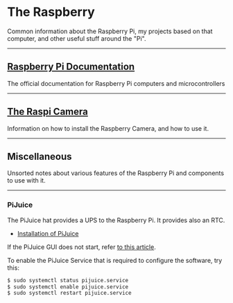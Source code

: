 # The Raspberry

Common information about the Raspberry Pi, my projects based on that computer, and other useful stuff around the "Pi".

---
## [Raspberry Pi Documentation](https://www.raspberrypi.com/documentation/computers/raspberry-pi.html)

The official documentation for Raspberry Pi computers and microcontrollers

---
## [The Raspi Camera](raspi/CameraStuff.md)

Information on how to install the Raspberry Camera, and how to use it.

---
## Miscellaneous

Unsorted notes about various features of the Raspberry Pi and components to use with it.

---
### PiJuice

The PiJuice hat provides a UPS to the Raspberry Pi. It provides also an RTC.

  - [Installation of PiJuice](https://learn.pi-supply.com/make/pijuice-quick-start-guide-faq/#software-installation)

If the PiJuice GUI does not start, refer [to this article](https://github.com/PiSupply/PiJuice/issues/1000).

To enable the PiJuice Service that is required to configure the software, try this:
```bash
$ sudo systemctl status pijuice.service
$ sudo systemctl enable pijuice.service
$ sudo systemctl restart pijuice.service
```
